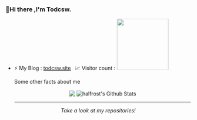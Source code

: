 ### 👋Hi there ,I'm Todcsw.
- ⚡ My Blog : [todcsw.site](http://todcsw.site)&nbsp;&nbsp;&nbsp;📈 Visitor count : <img src="https://profile-counter.glitch.me/Todcsw/count.svg" width="140"/>


  Some other facts about me
  <br>
  
  <p align="center">
  <img align="center" src="https://github-readme-stats.vercel.app/api/top-langs/?username=Todcsw&hide_langs_below=1&theme=default&line_height=27&layout=compact" />
  <img align="center" src="https://github-readme-stats.vercel.app/api?username=Todcsw&show_icons=true&count_private=true&include_all_commits=true&line_height=21" alt="halfrost's Github Stats" />
  </p>
  
  <hr>
<p align="center">
  <i>Take a look at my repositories!</i>
</p>
  
<!--
**Todcsw/Todcsw** is a ✨ _special_ ✨ repository because its `README.md` (this file) appears on your GitHub profile.

Here are some ideas to get you started:

- 🔭 I’m currently working on ...
- 🌱 I’m currently learning ...
- 👯 I’m looking to collaborate on ...
- 🤔 I’m looking for help with ...
- 💬 Ask me about ...
- 📫 How to reach me: ...
- 😄 Pronouns: ...
- ⚡ Fun fact: ...
-->
